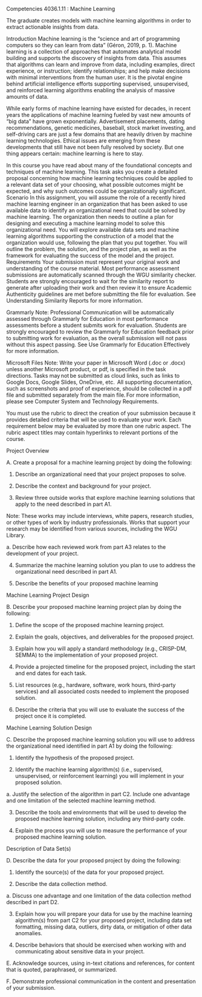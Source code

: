 Competencies
4036.1.11 : Machine Learning

The graduate creates models with machine learning algorithms in order to extract actionable insights from data.

Introduction
Machine learning is the “science and art of programming computers so they can learn from data” (Géron, 2019, p. 1). Machine learning is a collection of approaches that automates analytical model building and supports the discovery of insights from data. This assumes that algorithms can learn and improve from data, including examples, direct experience, or instruction; identify relationships; and help make decisions with minimal interventions from the human user. It is the pivotal engine behind artificial intelligence efforts supporting supervised, unsupervised, and reinforced learning algorithms enabling the analysis of massive amounts of data.

While early forms of machine learning have existed for decades, in recent years the applications of machine learning fueled by vast new amounts of “big data” have grown exponentially. Advertisement placements, dating recommendations, genetic medicines, baseball, stock market investing, and self-driving cars are just a few domains that are heavily driven by machine learning technologies. Ethical issues are emerging from these developments that still have not been fully resolved by society. But one thing appears certain: machine learning is here to stay.

In this course you have read about many of the foundational concepts and techniques of machine learning. This task asks you create a detailed proposal concerning how machine learning techniques could be applied to a relevant data set of your choosing, what possible outcomes might be expected, and why such outcomes could be organizationally significant.
Scenario
In this assignment, you will assume the role of a recently hired machine learning engineer in an organization that has been asked to use available data to identify an organizational need that could be solved by machine learning. The organization then needs to outline a plan for designing and executing a machine learning model to solve this organizational need. You will explore available data sets and machine learning algorithms supporting the construction of a model that the organization would use, following the plan that you put together. You will outline the problem, the solution, and the project plan, as well as the framework for evaluating the success of the model and the project.
Requirements
Your submission must represent your original work and understanding of the course material. Most performance assessment submissions are automatically scanned through the WGU similarity checker. Students are strongly encouraged to wait for the similarity report to generate after uploading their work and then review it to ensure Academic Authenticity guidelines are met before submitting the file for evaluation. See Understanding Similarity Reports for more information.  

Grammarly Note: 
Professional Communication will be automatically assessed through Grammarly for Education in most performance assessments before a student submits work for evaluation. Students are strongly encouraged to review the Grammarly for Education feedback prior to submitting work for evaluation, as the overall submission will not pass without this aspect passing. See Use Grammarly for Education Effectively for more information.  

Microsoft Files Note: 
Write your paper in Microsoft Word (.doc or .docx) unless another Microsoft product, or pdf, is specified in the task directions. Tasks may not be submitted as cloud links, such as links to Google Docs, Google Slides, OneDrive, etc.  All supporting documentation, such as screenshots and proof of experience, should be collected in a pdf file and submitted separately from the main file. For more information, please see Computer System and Technology Requirements.  



You must use the rubric to direct the creation of your submission because it provides detailed criteria that will be used to evaluate your work. Each requirement below may be evaluated by more than one rubric aspect. The rubric aspect titles may contain hyperlinks to relevant portions of the course.



Project Overview

A.  Create a proposal for a machine learning project by doing the following:

1.  Describe an organizational need that your project proposes to solve.

2.  Describe the context and background for your project.

3.  Review three outside works that explore machine learning solutions that apply to the need described in part A1.



Note: These works may include interviews, white papers, research studies, or other types of work by industry professionals. Works that support your research may be identified from various sources, including the WGU Library.



a.  Describe how each reviewed work from part A3 relates to the development of your project.



4.  Summarize the machine learning solution you plan to use to address the organizational need described in part A1.

5.  Describe the benefits of your proposed machine learning



Machine Learning Project Design

B.  Describe your proposed machine learning project plan by doing the following:

1.  Define the scope of the proposed machine learning project.

2.  Explain the goals, objectives, and deliverables for the proposed project.

3.  Explain how you will apply a standard methodology (e.g., CRISP-DM, SEMMA) to the implementation of your proposed project.

4.  Provide a projected timeline for the proposed project, including the start and end dates for each task.

5.  List resources (e.g., hardware, software, work hours, third-party services) and all associated costs needed to implement the proposed solution.

6.  Describe the criteria that you will use to evaluate the success of the project once it is completed.



Machine Learning Solution Design

C.  Describe the proposed machine learning solution you will use to address the organizational need identified in part A1 by doing the following:

1.  Identify the hypothesis of the proposed project.

2.  Identify the machine learning algorithm(s) (i.e., supervised, unsupervised, or reinforcement learning) you will implement in your proposed solution.

a.  Justify the selection of the algorithm in part C2. Include one advantage and one limitation of the selected machine learning method.

3.  Describe the tools and environments that will be used to develop the proposed machine learning solution, including any third-party code.

4.  Explain the process you will use to measure the performance of your proposed machine learning solution.



Description of Data Set(s)

D.  Describe the data for your proposed project by doing the following:

1.  Identify the source(s) of the data for your proposed project.

2.  Describe the data collection method.

a.  Discuss one advantage and one limitation of the data collection method described in part D2.

3.  Explain how you will prepare your data for use by the machine learning algorithm(s) from part C2 for your proposed project, including data set formatting, missing data, outliers, dirty data, or mitigation of other data anomalies.

4.  Describe behaviors that should be exercised when working with and communicating about sensitive data in your project.



E.  Acknowledge sources, using in-text citations and references, for content that is quoted, paraphrased, or summarized.



F.  Demonstrate professional communication in the content and presentation of your submission.
